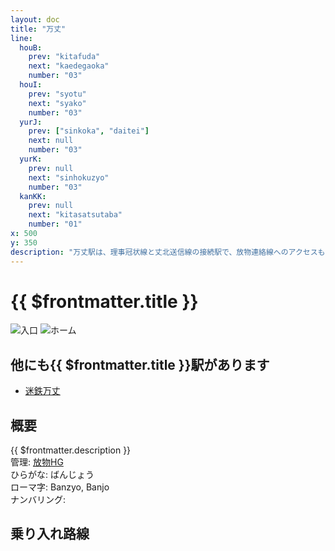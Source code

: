 ```yaml
---
layout: doc
title: "万丈"
line: 
  houB:
    prev: "kitafuda"
    next: "kaedegaoka"
    number: "03"
  houI:
    prev: "syotu"
    next: "syako"
    number: "03"
  yurJ:
    prev: ["sinkoka", "daitei"]
    next: null
    number: "03"
  yurK:
    prev: null
    next: "sinhokuzyo"
    number: "03"
  kanKK:
    prev: null
    next: "kitasatsutaba"
    number: "01"
x: 500
y: 350
description: "万丈駅は、理事冠状線と丈北送信線の接続駅で、放物連絡線へのアクセスも可能です。"
---
```


# {{ $frontmatter.title }} <ViewinMap />
![入口](/img/station/banzyo/front.webp)
![ホーム](/img/station/banzyo/platform.webp)

## 他にも{{ $frontmatter.title }}駅があります
- [迷鉄万丈](/station/stations/meitetsubanjo.md)

## 概要
{{ $frontmatter.description }}  
管理: [放物HG](/company/houbutuHG/index.md)   
ひらがな: ばんじょう  
ローマ字: Banzyo, Banjo  
ナンバリング: <Numberling />

## 乗り入れ路線
<LineInfo />
